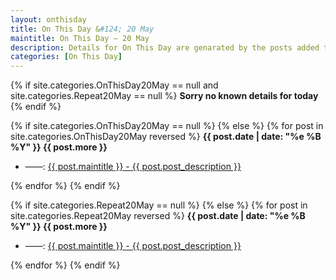 ```yaml
---
layout: onthisday
title: On This Day &#124; 20 May
maintitle: On This Day — 20 May
description: Details for On This Day are genarated by the posts added to the website so the content is subject to changes/updates over time.
categories: [On This Day]
---
```


{% if site.categories.OnThisDay20May == null and site.categories.Repeat20May == null %}
<strong>Sorry no known details for today</strong>
{% endif %}

{% if site.categories.OnThisDay20May == null %}
{% else %}
{% for post in site.categories.OnThisDay20May reversed %}
<strong>{{ post.date | date: "%e %B %Y" }} {{ post.more }}</strong>
<ul>
<li> ——: <a href="{{ post.url }}">{{ post.maintitle }} - {{ post.post_description }}</a></li>
</ul>
{% endfor %}
{% endif %}

{% if site.categories.Repeat20May == null %}
{% else %}
{% for post in site.categories.Repeat20May reversed %}
<strong>{{ post.date | date: "%e %B %Y" }} {{ post.more }}</strong>
<ul>
<li> ——: <a href="{{ post.url }}">{{ post.maintitle }} - {{ post.post_description }}</a></li>
</ul>
{% endfor %}
{% endif %}
